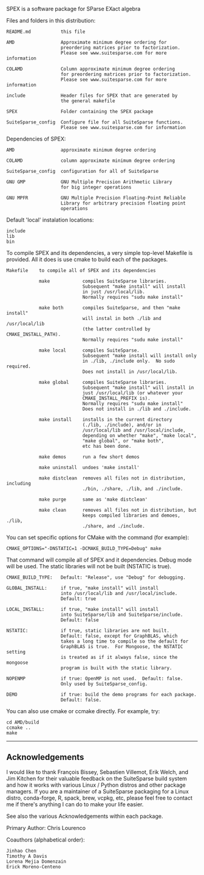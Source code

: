 SPEX is a software package for SParse EXact algebra

Files and folders in this distribution:

    README.md           this file

    AMD                 Approximate minimum degree ordering for
                        preordering matrices prior to factorization.
                        Please see www.suitesparse.com for more information

    COLAMD              Column approximate minimum degree ordering
                        for preordering matrices prior to factorization.
                        Please see www.suitesparse.com for more information

    include             Header files for SPEX that are generated by
                        the general makefile

    SPEX                Folder containing the SPEX package

    SuiteSparse_config  Configure file for all SuiteSparse functions.
                        Please see www.suitesparse.com for information

Dependencies of SPEX:

    AMD                 approximate minimum degree ordering

    COLAMD              column approximate minimum degree ordering

    SuiteSparse_config  configuration for all of SuiteSparse

    GNU GMP             GNU Multiple Precision Arithmetic Library
                        for big integer operations

    GNU MPFR            GNU Multiple Precision Floating-Point Reliable
                        Library for arbitrary precision floating point
                        operations

Default 'local' instalation locations:

    include
    lib
    bin

To compile SPEX and its dependencies, a very simple top-level Makefile
is provided.  All it does is use cmake to build each of the packages.

    Makefile    to compile all of SPEX and its dependencies

                make            compiles SuiteSparse libraries.
                                Subsequent "make install" will install
                                in just /usr/local/lib.
                                Normally requires "sudu make install"

                make both       compiles SuiteSparse, and then "make install"
                                will instal in both ./lib and /usr/local/lib
                                (the latter controlled by CMAKE_INSTALL_PATH).
                                Normally requires "sudu make install"

                make local      compiles SuiteSparse.
                                Subsequent "make install will install only
                                in ./lib, ./include only.  No sudo required.
                                Does not install in /usr/local/lib.

                make global     compiles SuiteSparse libraries.
                                Subsequent "make install" will install in
                                just /usr/local/lib (or whatever your
                                CMAKE_INSTALL_PREFIX is).
                                Normally requires "sudu make install"
                                Does not install in ./lib and ./include.

                make install    installs in the current directory
                                (./lib, ./include), and/or in
                                /usr/local/lib and /usr/local/include,
                                depending on whether "make", "make local",
                                "make global", or "make both",
                                etc has been done.

                make demos      run a few short demos

                make uninstall  undoes 'make install'

                make distclean  removes all files not in distribution, including
                                ./bin, ./share, ./lib, and ./include.

                make purge      same as 'make distclean'

                make clean      removes all files not in distribution, but
                                keeps compiled libraries and demoes, ./lib,
                                ./share, and ./include.

You can set specific options for CMake with the command (for example):

    CMAKE_OPTIONS="-DNSTATIC=1 -DCMAKE_BUILD_TYPE=Debug" make

That command will compile all of SPEX and it dependencies.
Debug mode will be used.  The static libraries will not be built
(NSTATIC is true).

    CMAKE_BUILD_TYPE:   Default: "Release", use "Debug" for debugging.

    GLOBAL_INSTALL:     if true, "make install" will install
                        into /usr/local/lib and /usr/local/include.
                        Default: true

    LOCAL_INSTALL:      if true, "make install" will install
                        into SuiteSparse/lib and SuiteSparse/include.
                        Default: false

    NSTATIC:            if true, static libraries are not built.
                        Default: false, except for GraphBLAS, which
                        takes a long time to compile so the default for
                        GraphBLAS is true.  For Mongoose, the NSTATIC setting
                        is treated as if it always false, since the mongoose
                        program is built with the static library.

    NOPENMP             if true: OpenMP is not used.  Default: false.
                        Only used by SuiteSparse_config.

    DEMO                if true: build the demo programs for each package.
                        Default: false.

You can also use cmake or ccmake directly.  For example, try:

    cd AMD/build
    ccmake ..
    make

-----------------------------------------------------------------------------
Acknowledgements
-----------------------------------------------------------------------------

I would like to thank François Bissey, Sebastien Villemot, Erik Welch, and Jim
Kitchen for their valuable feedback on the SuiteSparse build system and how it
works with various Linux / Python distros and other package managers.  If you
are a maintainer of a SuiteSparse packaging for a Linux distro, conda-forge, R,
spack, brew, vcpkg, etc, please feel free to contact me if there's anything I
can do to make your life easier.

See also the various Acknowledgements within each package.


Primary Author: Chris Lourenco

Coauthors (alphabetical order):

    Jinhao Chen
    Timothy A Davis
    Lorena Mejia Domenzain
    Erick Moreno-Centeno

